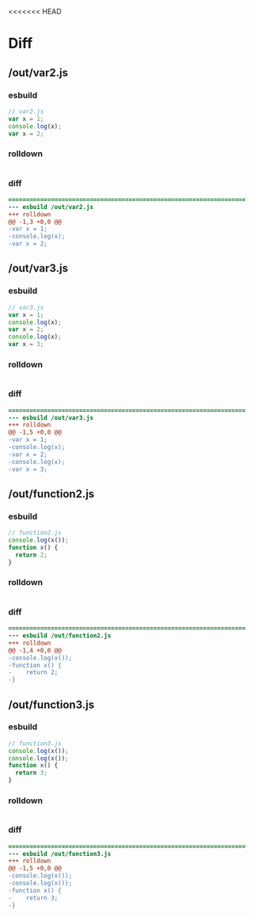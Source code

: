 <<<<<<< HEAD
# Diff
## /out/var2.js
### esbuild
```js
// var2.js
var x = 1;
console.log(x);
var x = 2;
```
### rolldown
```js

```
### diff
```diff
===================================================================
--- esbuild	/out/var2.js
+++ rolldown	
@@ -1,3 +0,0 @@
-var x = 1;
-console.log(x);
-var x = 2;

```
## /out/var3.js
### esbuild
```js
// var3.js
var x = 1;
console.log(x);
var x = 2;
console.log(x);
var x = 3;
```
### rolldown
```js

```
### diff
```diff
===================================================================
--- esbuild	/out/var3.js
+++ rolldown	
@@ -1,5 +0,0 @@
-var x = 1;
-console.log(x);
-var x = 2;
-console.log(x);
-var x = 3;

```
## /out/function2.js
### esbuild
```js
// function2.js
console.log(x());
function x() {
  return 2;
}
```
### rolldown
```js

```
### diff
```diff
===================================================================
--- esbuild	/out/function2.js
+++ rolldown	
@@ -1,4 +0,0 @@
-console.log(x());
-function x() {
-    return 2;
-}

```
## /out/function3.js
### esbuild
```js
// function3.js
console.log(x());
console.log(x());
function x() {
  return 3;
}
```
### rolldown
```js

```
### diff
```diff
===================================================================
--- esbuild	/out/function3.js
+++ rolldown	
@@ -1,5 +0,0 @@
-console.log(x());
-console.log(x());
-function x() {
-    return 3;
-}

```